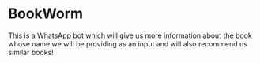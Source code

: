 # BookWorm
This is a WhatsApp bot which will give us more information about the book whose name we will be providing as an input and will also recommend us similar books!
